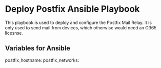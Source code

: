 # Deploy Postfix Ansible Playbook

This playbook is used to deploy and configure the Postfix Mail Relay.
It is only used to send mail from devices, which otherwise would need an O365 licesnse.

## Variables for Ansible

 postfix_hostname: <SERVERNAME>
 postfix_networks: <ALLOWED NETWORKS>
